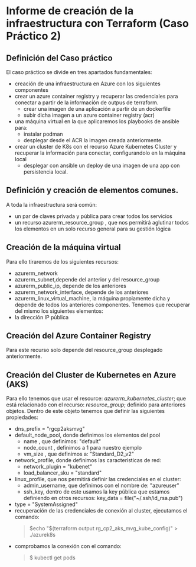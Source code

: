 # Informe de creación de la infraestructura con Terraform (Caso Práctico 2)
## Definición del Caso práctico
El caso práctico se divide en tres apartados fundamentales:
- creación de una infraestructura en Azure con los siguientes componentes
 - crear un azure container registry y recuperar las credenciales para conectar a partir de la información de outpus de terraform.
   - crear una imagen de una aplicación a partir de un dockerfile
   - subir dicha imagen a un azure container registry (acr)
 - una máquina virtual en la que aplicaremos los playbooks de ansible para:
   - instalar podman
   - desplegar desde el ACR la imagen creada anteriormente. 
 - crear un cluster de K8s con el recurso Azure Kubernetes Cluster y recuperar la información para conectar, configurandolo en la máquina local
   - desplegar con ansible un deploy de una imagen de una app con persistencia local.
## Definición y creación de elementos comunes.
A toda la infraestructura será común:
- un par de claves privada y pública para crear todos los servicios
- un recurso azurerm_resource_group , que nos permitirá aglutinar todos los elementos en un solo recurso general para su gestión lógica
## Creación de la máquina virtual
Para ello tiraremos de los siguientes recursos:
- azurerm_network
- azurerm_subnet,depende del anterior y del resource_group
- azurerm_public_ip, depende de los anteriores
- azurerm_network_interface, depende de los anteriores
- azurerm_linux_virtual_machine, la máquina propiamente dicha y depende de todos los anteriores componentes.
Tenemos que recuperar del mismo los siguientes elementos:
- la dirección IP pública
## Creación del Azure Container Registry
Para este recurso solo depende del resource_group desplegado anteriormente.

## Creación del Cluster de Kubernetes en Azure (AKS)
Para ello tenemos que usar el resource: *azurerm_kubernetes_cluster*; que está relacionado con el recurso: *resource_group*; definido para anteriores objetos. Dentro de este objeto tenemos que definir las siguientes propiedades:
- dns_prefix = "rgcp2aksmvg"
- default_node_pool, donde definimos los elementos del pool
    - name , que definimos: "default"
    - node_count , definimos a 1 para nuestro ejemplo
    - vm_size , que definimos a:  "Standard_D2_v2"
- network_profile, donde definimos las caracteristicas de red:
    - network_plugin = "kubenet"
    - load_balancer_sku = "standard"
- linux_profile, que nos permitirá definir las credenciales en el cluster:
    - admin_username, que definimos con el nombre de: "azureuser"
    - ssh_key, dentro de este usamos la key pública que estamos definiendo en otros recursos: key_data = file("~/.ssh/id_rsa.pub")
- type = "SystemAssigned"
- recuperación de las credenciales de conexión al cluster, ejecutamos el comando:
    > $echo "$(terraform output rg_cp2_aks_mvg_kube_config)" > ./azurek8s
- comprobamos la conexión con el comando:
    > $ kubectl get pods 